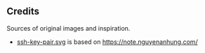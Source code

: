 ## Credits

Sources of original images and inspiration.

* [ssh-key-pair.svg](ssh-key-pair.svg) is based on <https://note.nguyenanhung.com/>
